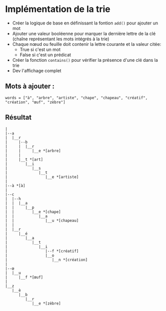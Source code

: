 # Implémentation de la trie

- Créer la logique de base en définissant la fontion ```add()``` pour ajouter un mot
- Ajouter une valeur booléenne pour marquer la dernière lettre de la clé (chaîne représentant les mots intégrés à la trie)
- Chaque  nœud ou feuille doit contenir la lettre courante et la valeur citée: 
  - True si c'est un mot
  - False si c'est un prédicat
- Créer la fonction ```contains()``` pour vérifier la présence d'une clé dans la trie
- Dev l'affichage complet

## Mots à ajouter :

```words = ["à", "arbre", "artiste", "chape", "chapeau", "créatif", "création", "œuf", "zèbre"]```

## Résultat
```
|
|--a
|  |__r
|     |--b
|     |  |__r
|     |     |__e *[arbre]
|     |
|     |__t *[art]
|        |__i
|           |__s
|              |__t
|                 |__e *[artiste]
|
|--à *[à]
|
|--c
|  |--h
|  |  |__a
|  |     |__p
|  |        |__e *[chape]
|  |           |__a
|  |              |__u *[chapeau]
|  |
|  |__r
|     |__é
|        |__a
|           |__t
|              |__i
|                 |--f *[créatif]
|                 |__o
|                    |__n *[création]
|
|--œ
|  |__u
|     |__f *[œuf]
|
|__z
   |__è
      |__b
         |__r
            |__e *[zèbre]
```

